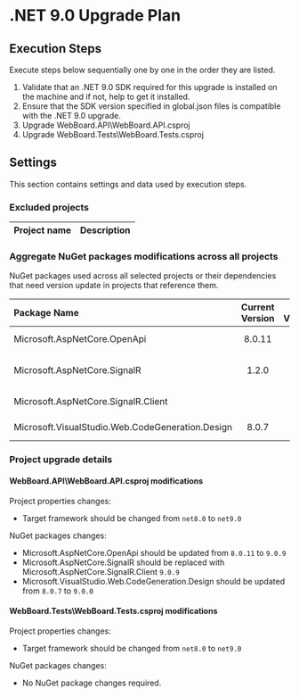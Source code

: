 # .NET 9.0 Upgrade Plan

## Execution Steps

Execute steps below sequentially one by one in the order they are listed.

1. Validate that an .NET 9.0 SDK required for this upgrade is installed on the machine and if not, help to get it installed.
2. Ensure that the SDK version specified in global.json files is compatible with the .NET 9.0 upgrade.
3. Upgrade WebBoard.API\WebBoard.API.csproj
4. Upgrade WebBoard.Tests\WebBoard.Tests.csproj

## Settings

This section contains settings and data used by execution steps.

### Excluded projects

| Project name                                   | Description                 |
|:-----------------------------------------------|:---------------------------:|

### Aggregate NuGet packages modifications across all projects

NuGet packages used across all selected projects or their dependencies that need version update in projects that reference them.

| Package Name                        | Current Version | New Version | Description                                   |
|:------------------------------------|:---------------:|:-----------:|:----------------------------------------------|
| Microsoft.AspNetCore.OpenApi        |   8.0.11        |  9.0.9      | Replace with new package for .NET 9.0         |
| Microsoft.AspNetCore.SignalR        |   1.2.0         |             | Replace with Microsoft.AspNetCore.SignalR.Client 9.0.9 |
| Microsoft.AspNetCore.SignalR.Client |                 |  9.0.9      | Replacement for Microsoft.AspNetCore.SignalR   |
| Microsoft.VisualStudio.Web.CodeGeneration.Design | 8.0.7 | 9.0.0 | Replace with new package for .NET 9.0         |

### Project upgrade details

#### WebBoard.API\WebBoard.API.csproj modifications

Project properties changes:
  - Target framework should be changed from `net8.0` to `net9.0`

NuGet packages changes:
  - Microsoft.AspNetCore.OpenApi should be updated from `8.0.11` to `9.0.9`
  - Microsoft.AspNetCore.SignalR should be replaced with Microsoft.AspNetCore.SignalR.Client `9.0.9`
  - Microsoft.VisualStudio.Web.CodeGeneration.Design should be updated from `8.0.7` to `9.0.0`

#### WebBoard.Tests\WebBoard.Tests.csproj modifications

Project properties changes:
  - Target framework should be changed from `net8.0` to `net9.0`

NuGet packages changes:
  - No NuGet package changes required.
